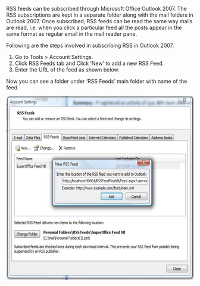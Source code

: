 <properties date="2016-05-11"
SortOrder="15"
/>

RSS feeds can be subscribed through Microsoft Office Outlook 2007. The RSS subscriptions are kept in a separate folder along with the mail folders in Outlook 2007. Once subscribed, RSS feeds can be read the same way mails are read, i.e. when you click a particular feed all the posts appear in the same format as regular email in the mail reader pane.

Following are the steps involved in subscribing RSS in Outlook 2007.

1. Go to Tools &gt; Account Settings.
2. Click RSS Feeds tab and Click ‘New’ to add a new RSS Feed.
3. Enter the URL of the feed as shown below.

Now you can see a folder under ‘RSS Feeds’ main folder with name of the feed.

<img src="../RSSFeedInVB_files/image005.jpg" width="604" height="494" />

 

 
